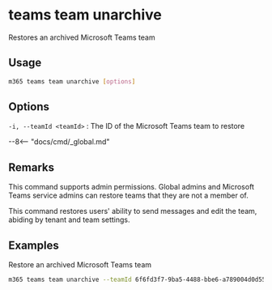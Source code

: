 # teams team unarchive

Restores an archived Microsoft Teams team

## Usage

```sh
m365 teams team unarchive [options]
```

## Options

`-i, --teamId <teamId>`
: The ID of the Microsoft Teams team to restore

--8<-- "docs/cmd/_global.md"

## Remarks

This command supports admin permissions. Global admins and Microsoft Teams service admins can restore teams that they are not a member of.

This command restores users' ability to send messages and edit the team, abiding by tenant and team settings.

## Examples

Restore an archived Microsoft Teams team

```sh
m365 teams team unarchive --teamId 6f6fd3f7-9ba5-4488-bbe6-a789004d0d55
```
